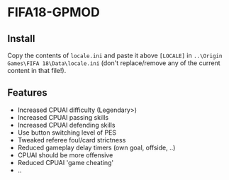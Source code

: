 # FIFA18-GPMOD

## Install
Copy the contents of `locale.ini` and paste it above `[LOCALE]` in  `..\Origin Games\FIFA 18\Data\locale.ini` (don't replace/remove any of the current content in that file!).

## Features
- Increased CPUAI difficulty (Legendary>)
- Increased CPUAI passing skills
- Increased CPUAI defending skills
- Use button switching level of PES
- Tweaked referee foul/card strictness
- Reduced gameplay delay timers (own goal, offside, ..) 
- CPUAI should be more offensive
- Reduced CPUAI 'game cheating'
- ..
